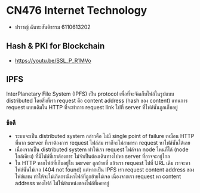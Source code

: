 # CN476 Internet Technology

* ปราชญ์ ฉันทะสันติธรรม 6110613202

## Hash & PKI for Blockchain

* https://youtu.be/SSL_P_R1MVo

## IPFS

InterPlanetary File System (IPFS) เป็น protocol เพื่อที่จะจัดเก็บไฟล์ในรูปแบบ distributed โดยสิ่งที่เรา request คือ content address (hash ของ content) แทนการ request แบบเดิมใน HTTP ที่จะทำการ request link ไปที่ server ที่ไฟล์นั้นถูกเก็บอยู่

### ข้อดี
* ระบบจะเป็น distributed system กล่าวคือ ไม่มี single point of failure เหมือน HTTP ที่หาก server ที่เราต้องการ request ไฟล์ล่ม เราก็จะไม่สามารถ request หาไฟล์นั้นได้เลย
* เนื่องจากเป็น distributed system ทำให้เรา request ไฟล์จาก node ไหนก็ได้ (node ใกล้เคียง) ที่มีไฟล์ที่เราต้องการ ไม่จำเป็นต้องเดินทางไปหา server ที่อาจจะอยู่ไกล
* ใน HTTP หากไฟล์ที่เก็บอยู่ใน server ถูกย้ายที่ แล้วเรา request ไปที่ URL เดิม เราจะหาไฟล์นั้นไม่เจอ (404 not found) แต่หากเป็น IPFS เรา request content address ของไฟล์แทน ทำให้จะไม่เกิดกรณีหาไฟล์ที่ถูกย้ายไม่เจอ เนื่องจากเรา request หา content address ของไฟล์ ไม่ใช่ตำแหน่งของไฟล์ที่เคยอยู่
